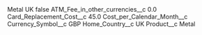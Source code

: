 <?xml version="1.0" encoding="UTF-8"?>
<CustomMetadata xmlns="http://soap.sforce.com/2006/04/metadata" xmlns:xsi="http://www.w3.org/2001/XMLSchema-instance" xmlns:xsd="http://www.w3.org/2001/XMLSchema">
    <label>Metal UK</label>
    <protected>false</protected>
    <values>
        <field>ATM_Fee_in_other_currencies__c</field>
        <value xsi:type="xsd:double">0.0</value>
    </values>
    <values>
        <field>Card_Replacement_Cost__c</field>
        <value xsi:type="xsd:double">45.0</value>
    </values>
    <values>
        <field>Cost_per_Calendar_Month__c</field>
        <value xsi:nil="true"/>
    </values>
    <values>
        <field>Currency_Symbol__c</field>
        <value xsi:type="xsd:string">GBP</value>
    </values>
    <values>
        <field>Home_Country__c</field>
        <value xsi:type="xsd:string">UK</value>
    </values>
    <values>
        <field>Product__c</field>
        <value xsi:type="xsd:string">Metal</value>
    </values>
</CustomMetadata>
